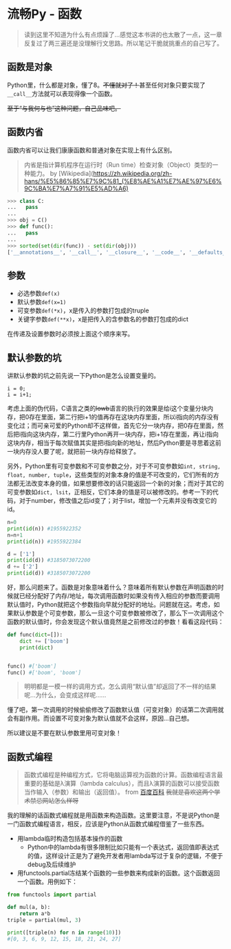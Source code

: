 # 流畅Py - 函数

> 读到这里不知道为什么有点烦躁了…感觉这本书讲的也太散了一点，这一章反复过了两三遍还是没理解行文思路。所以笔记干脆就挑重点的自己写了。

## 函数是对象

Python里，什么都是对象，懂了8。~~不懂就对了！~~甚至任何对象只要实现了`__call__`方法就可以表现得像一个函数。

~~至于“与我何与也”这种问题，自己品味吧。~~

## 函数内省

函数内省可以让我们康康函数和普通对象在实现上有什么区别。

> 内省是指计算机程序在运行时（Run time）检查对象（Object）类型的一种能力。
> by  [Wikipedia](https://zh.wikipedia.org/zh-hans/%E5%86%85%E7%9C%81_(%E8%AE%A1%E7%AE%97%E6%9C%BA%E7%A7%91%E5%AD%A6)

```python
>>> class C:
...   pass
...
>>> obj = C()
>>> def func():
...   pass
...
>>> sorted(set(dir(func)) - set(dir(obj)))
['__annotations__', '__call__', '__closure__', '__code__', '__defaults__', '__get__', '__globals__', '__kwdefaults__', '__name__', '__qualname__']
```

## 参数

- 必选参数`def(x)`
- 默认参数`def(x=1)`
- 可变参数`def(*x)`，x是传入的参数打包成的truple
- 关键字参数`def(**x)`，x是把传入的含参数名的参数打包成的dict

在传递及设置参数时必须按上面这个顺序来写。

## 默认参数的坑

讲默认参数的坑之前先说一下Python是怎么设置变量的。

```
i = 0;
i = i+1;
```

考虑上面的伪代码，C语言之类的~~lowb~~语言的执行的效果是给i这个变量分块内存，把0存在里面，第二行把i+1的值再存在这块内存里面，所以i指向的内存没有变化过；而可亲可爱的Python却不这样做，首先它分一块内存，把0存在里面，然后把i指向这块内存，第二行里Python再开一块内存，把i+1存在里面，再让i指向这块内存，相当于每次赋值其实是把i指向新的地址，然后Python要是寻思着这前一块内存没人要了呢，就把前一块内存给释放了。

另外，Python里有可变参数和不可变参数之分，对于不可变参数如`int, string, float, number, tuple`，这些类型的对象本身的值是不可改变的，它们所有的方法都无法改变本身的值，如果想要修改的话只能返回一个新的对象；而对于其它的可变参数如`dict, lsit`，正相反，它们本身的值是可以被修改的。参考一下的代码，对于number，修改值之后id变了；对于list，增加一个元素并没有改变它的id。

```python
n=0
print(id(n)) #1955922352
n=n+1
print(id(n)) #1955922384

d = ['1']
print(id(d)) #3185073072200
d += ['2']
print(id(d)) #3185073072200
```

好，那么问题来了。函数是对象意味着什么？意味着所有默认参数在声明函数的时候就已经分配好了内存/地址，每次调用函数时如果没有传入相应的参数而要调用默认值时，Python就把这个参数指向早就分配好的地址。问题就在这。考虑，如果默认参数是个可变参数，那么一旦这个可变参数被修改了，那么下一次调用这个函数的默认值时，你会发现这个默认值竟然是之前修改过的参数！看看这段代码：

```python
def func(dict=[]):
    dict += ['boom']
    print(dict)


func() #['boom']
func() #['boom', 'boom']
```

> 明明都是一模一样的调用方式，怎么调用“默认值”却返回了不一样的结果呢…为什么，会变成这样呢……

懂了吧，第一次调用的时候偷偷修改了函数默认值（可变对象）的话第二次调用就会有副作用。而设置不可变对象为默认值就不会这样，原因…自己想。

所以建议是不要在默认参数里用可变对象！

## 函数式编程

> 函数式编程是种编程方式，它将电脑运算视为函数的计算。函数编程语言最重要的基础是λ演算（lambda calculus），而且λ演算的函数可以接受函数当作输入（参数）和输出（返回值）。
> from [百度百科](https://baike.baidu.com/item/%E5%87%BD%E6%95%B0%E5%BC%8F%E7%BC%96%E7%A8%8B) ~~我就是喜欢这两个学术禁忌网站怎么样呀~~

我的理解的话函数式编程就是用函数来构造函数。这里要注意，不是说Python是一门函数式编程语言，相反，应该是Python从函数式编程借鉴了一些东西。

- 用lambda临时构造包括基本操作的函数
  - Python中的lambda有很多限制比如只能有一个表达式，返回值即表达式的值，这样设计正是为了避免开发者用lambda写过于复杂的逻辑，不便于debug及后续维护
- 用functools.partial冻结某个函数的一些参数来构成新的函数。这个函数返回一个函数。用例如下：

```python
from functools import partial

def mul(a, b):
    return a*b
triple = partial(mul, 3)

print([triple(n) for n in range(10)])
#[0, 3, 6, 9, 12, 15, 18, 21, 24, 27]
```